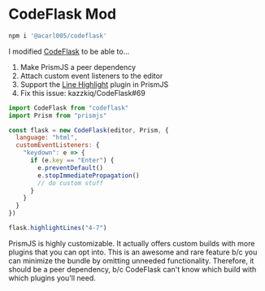 # CodeFlask Mod

```bash
npm i '@acarl005/codeflask'
```

I modified [CodeFlask](https://github.com/kazzkiq/CodeFlask) to be able to...

1. Make PrismJS a peer dependency
1. Attach custom event listeners to the editor
1. Support the [Line Highlight](https://prismjs.com/plugins/line-highlight/) plugin in PrismJS
1. Fix this issue: kazzkiq/CodeFlask#69

```javascript
import CodeFlask from "codeflask"
import Prism from "prismjs"

const flask = new CodeFlask(editor, Prism, {
  language: "html",
  customEventListeners: {
    "keydown": e => {
      if (e.key == "Enter") {
        e.preventDefault()
        e.stopImmediatePropagation()
        // do custom stuff
      }
    }
  }
})

flask.highlightLines("4-7")
```

PrismJS is highly customizable.
It actually offers custom builds with more plugins that you can opt into.
This is an awesome and rare feature b/c you can minimize the bundle by omitting unneeded functionality.
Therefore, it should be a peer dependency, b/c CodeFlask can't know which build with which plugins you'll need.
